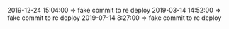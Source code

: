 2019-12-24 15:04:00 => fake commit to re deploy
2019-03-14 14:52:00 => fake commit to re deploy
2019-07-14 8:27:00 => fake commit to re deploy